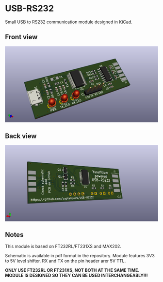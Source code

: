 # USB-RS232

Small USB to RS232 communication module designed in [KiCad](https://www.kicad.org/).

## Front view

![front view](https://github.com/captainjo99/USB-RS232/blob/main/yusufitium-USB-RS232-front.png)

## Back view

![back view](https://github.com/captainjo99/USB-RS232/blob/main/yusufitium-USB-RS232-back.png)

## Notes

This module is based on FT232RL/FT231XS and MAX202.

Schematic is available in pdf format in the repository. Module features 3V3 to 5V level shifter. RX and TX on the pin header arer 5V TTL.

**ONLY USE FT232RL OR FT231XS, NOT BOTH AT THE SAME TIME. MODULE IS DESIGNED SO THEY CAN BE USED INTERCHANGEABLY!!!**

